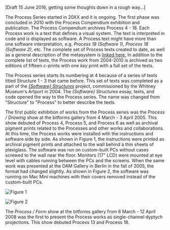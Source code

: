 [Draft 15 June 2016, getting some thoughts down in a rough way...]

The Process Series started in 20XX and it is ongoing. The first phase was concluded in 2010 with the Process Compendium exhibition and publication. The Process Compendium archives Process 4 - 18. Each Process work is a text that defines a visual system. The text is interpreted in code and is displayed as software. A Process text might have more than one software interpretation, e.g. _Process 18 (Software 1)_, _Process 18 (Software 2)_, etc. The complete set of Process texts created to date, as well as a general description of the metasystem is [linked here.](./ProcessCompendium.md) In addition to the complete list of texts, the Process work from 2004-2010 is archived as two editions of fifteen c-prints with one _key_ print with a full set of the texts. 

The Process series starts its numbering at 4 because of a series of texts titled Structure 1 - 3 that came before. This set of texts was completed as a part of the [_{Software} Structures_](http://artport.whitney.org/commissions/softwarestructures/) project, commissioned by the Whitney Museum's Artport in 2004. The _{Software} Structures_ essay, texts, and code opened the way to the Process series. The name was changed from "Structure" to "Process" to better describe the texts. 

The first public exhibition of works from the Process series was the _Process / Drawing_ show at the bitforms gallery from 4 March - 3 April 2005. This show debuted of Process 4, Process 5, and Process 6 as well as archival pigment prints related to the Processes and other works and collaborations. At this time, the Process works were installed with the instructions and software side by side. As shown in Figure 1, the instructions were printed as archival pigment prints and attached to the wall behind a thin sheets of plexiglass. The software was run on custom-built PCs without cases screwed to the wall near the floor. Monitors (17" LCD) were mounted at eye level with cables running between the PCs and the screens. When the same work was presented at the DAM Gallery in Berlin in the fall of 2005, the format had changed slightly. As shown in Figure 2, the software was running on Mac Mini machines with their covers removed instead of the custom-built PCs. 

![Figure 1](https://github.com/REAS/studio/blob/master/images/process-history/2005-bitforms.jpg "Figure 1 alt")

![Figure 2](https://github.com/REAS/studio/blob/master/images/process-history/2005-dam.jpg "Figure 2 alt")

The _Process / Form_ show at the bitforms gallery from 6 March - 12 April 2008 was the first to present the Process works as single-channel dyptych projections. This show debuted Process 13 and Process 18. 
